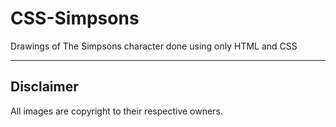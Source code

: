 # CSS-Simpsons

Drawings of The Simpsons character done using only HTML and CSS


---

## Disclaimer

All images are copyright to their respective owners. 